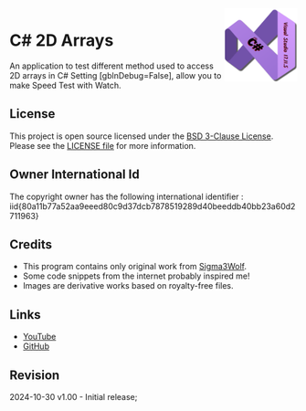 <img src="/images/cSharp.png" align="right" height="128"/>

# C# 2D Arrays



 An application to test different method used to access 2D arrays in C#
 Setting [gblnDebug=False], allow you to make Speed Test with Watch.

## License

This project is open source licensed under the [BSD 3-Clause License](https://opensource.org/license/bsd-3-clause/).
Please see the [LICENSE file](/LICENSE) for more information.

## Owner International Id

The copyright owner has the following international identifier :
iid{80a11b77a52aa9eeed80c9d37dcb7878519289d40beeddb40bb23a60d2711963}

## Credits

- This program contains only original work from [Sigma3Wolf](https://github.com/Sigma3Wolf).
- Some code snippets from the internet probably inspired me!
- Images are derivative works based on royalty-free files.

## Links

- [YouTube](https://youtu.be/kEW39mRvHxo/)
- [GitHub](https://github.com/Sigma3Wolf/2DArrays/)

## Revision

2024-10-30 v1.00 - Initial release;
